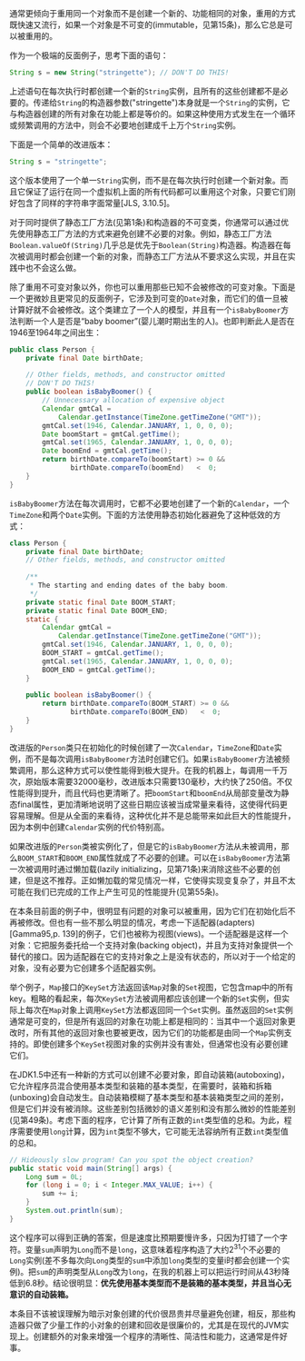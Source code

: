 通常更倾向于重用同一个对象而不是创建一个新的、功能相同的对象，重用的方式既快速又流行，如果一个对象是不可变的(immutable，见第15条)，那么它总是可以被重用的。  

作为一个极端的反面例子，思考下面的语句：  

```java
String s = new String("stringette"); // DON'T DO THIS!
```

上述语句在每次执行时都创建一个新的`String`实例，且所有的这些创建都不是必要的。传递给`String`的构造器参数("stringette")本身就是一个`String`的实例，它与构造器创建的所有对象在功能上都是等价的。如果这种使用方式发生在一个循环或频繁调用的方法中，则会不必要地创建成千上万个`String`实例。

下面是一个简单的改进版本：  

```java
String s = "stringette";
```

这个版本使用了一个单一`String`实例，而不是在每次执行时创建一个新对象。而且它保证了运行在同一个虚拟机上面的所有代码都可以重用这个对象，只要它们刚好包含了同样的字符串字面常量[JLS, 3.10.5]。

对于同时提供了静态工厂方法(见第1条)和构造器的不可变类，你通常可以通过优先使用静态工厂方法的方式来避免创建不必要的对象。例如，静态工厂方法`Boolean.valueOf(String)`几乎总是优先于`Boolean(String)`构造器。构造器在每次被调用时都会创建一个新的对象，而静态工厂方法从不要求这么实现，并且在实践中也不会这么做。

除了重用不可变对象以外，你也可以重用那些已知不会被修改的可变对象。下面是一个更微妙且更常见的反面例子，它涉及到可变的`Date`对象，而它们的值一旦被计算好就不会被修改。这个类建立了一个人的模型，并且有一个`isBabyBoomer`方法判断一个人是否是“baby boomer”(婴儿潮时期出生的人)。也即判断此人是否在1946至1964年之间出生：  

```java
public class Person {    private final Date birthDate;
        // Other fields, methods, and constructor omitted
    // DON'T DO THIS!    public boolean isBabyBoomer() {        // Unnecessary allocation of expensive object        Calendar gmtCal =            Calendar.getInstance(TimeZone.getTimeZone("GMT"));        gmtCal.set(1946, Calendar.JANUARY, 1, 0, 0, 0);        Date boomStart = gmtCal.getTime();        gmtCal.set(1965, Calendar.JANUARY, 1, 0, 0, 0);        Date boomEnd = gmtCal.getTime();        return birthDate.compareTo(boomStart) >= 0 &&               birthDate.compareTo(boomEnd)   <  0;	}
}	
```

`isBabyBoomer`方法在每次调用时，它都不必要地创建了一个新的`Calendar`，一个`TimeZone`和两个`Date`实例。下面的方法使用静态初始化器避免了这种低效的方式：  

```java
class Person {    private final Date birthDate;    // Other fields, methods, and constructor omitted
        /**     * The starting and ending dates of the baby boom.     */    private static final Date BOOM_START;    private static final Date BOOM_END;    static {        Calendar gmtCal =            Calendar.getInstance(TimeZone.getTimeZone("GMT"));        gmtCal.set(1946, Calendar.JANUARY, 1, 0, 0, 0);        BOOM_START = gmtCal.getTime();        gmtCal.set(1965, Calendar.JANUARY, 1, 0, 0, 0);        BOOM_END = gmtCal.getTime();    }
        public boolean isBabyBoomer() {        return birthDate.compareTo(BOOM_START) >= 0 &&               birthDate.compareTo(BOOM_END)   <  0;    }
}
```

改进版的`Person`类只在初始化的时候创建了一次`Calendar`，`TimeZone`和`Date`实例，而不是每次调用`isBabyBoomer`方法时创建它们。如果`isBabyBoomer`方法被频繁调用，那么这种方式可以使性能得到极大提升。在我的机器上，每调用一千万次，原始版本需要32000毫秒，改进版本只需要130毫秒，大约快了250倍。不仅性能得到提升，而且代码也更清晰了。把`boomStart`和`boomEnd`从局部变量改为静态final属性，更加清晰地说明了这些日期应该被当成常量来看待，这使得代码更容易理解。但是从全面的来看待，这种优化并不是总能带来如此巨大的性能提升，因为本例中创建`Calendar`实例的代价特别高。

如果改进版的`Person`类被实例化了，但是它的`isBabyBoomer`方法从未被调用，那么`BOOM_START`和`BOOM_END`属性就成了不必要的创建。可以在`isBabyBoomer`方法第一次被调用时通过懒加载(lazily initializing，见第71条)来消除这些不必要的创建，但是这不推荐。正如懒加载的常见情况一样，它使得实现变复杂了，并且不太可能在我们已完成的工作上产生可见的性能提升(见第55条)。

在本条目前面的例子中，很明显有问题的对象可以被重用，因为它们在初始化后不再被修改。但也有一些不那么明显的情况，考虑一下适配器(adapters)[Gamma95,p. 139]的例子，它们也被称为视图(views)。一个适配器是这样一个对象：它把服务委托给一个支持对象(backing object)，并且为支持对象提供一个替代的接口。因为适配器在它的支持对象之上是没有状态的，所以对于一个给定的对象，没有必要为它创建多个适配器实例。

举个例子，`Map`接口的`KeySet`方法返回该`Map`对象的`Set`视图，它包含map中的所有key。粗略的看起来，每次`KeySet`方法被调用都应该创建一个新的`Set`实例，但实际上每次在`Map`对象上调用`KeySet`方法都返回同一个`Set`实例。虽然返回的`Set`实例通常是可变的，但是所有返回的对象在功能上都是相同的：当其中一个返回对象更改时，所有其他的返回对象也要被更改，因为它们的功能都是由同一个`Map`实例支持的。即使创建多个`KeySet`视图对象的实例并没有害处，但通常也没有必要创建它们。

在JDK1.5中还有一种新的方式可以创建不必要对象，即自动装箱(autoboxing)，它允许程序员混合使用基本类型和装箱的基本类型，在需要时，装箱和拆箱(unboxing)会自动发生。自动装箱模糊了基本类型和基本装箱类型之间的差别，但是它们并没有被消除。这些差别包括微妙的语义差别和没有那么微妙的性能差别(见第49条)。考虑下面的程序，它计算了所有正数的`int`类型值的总和。为此，程序需要使用`long`计算，因为`int`类型不够大，它可能无法容纳所有正数`int`类型值的总和。

```java
// Hideously slow program! Can you spot the object creation?public static void main(String[] args) {    Long sum = 0L;    for (long i = 0; i < Integer.MAX_VALUE; i++) {        sum += i;    }    System.out.println(sum);}
```

这个程序可以得到正确的答案，但是速度比预期要慢许多，只因为打错了一个字符。变量`sum`声明为`Long`而不是`long`，这意味着程序构造了大约2<sup>31</sup>个不必要的`Long`实例(差不多每次向`Long`类型的`sum`中添加`long`类型的变量i时都会创建一个实例)。把`sum`的声明类型从`Long`改为`long`，在我的机器上可以把运行时间从43秒降低到6.8秒。结论很明显：**优先使用基本类型而不是装箱的基本类型，并且当心无意识的自动装箱。**

本条目不该被误理解为暗示对象创建的代价很昂贵并尽量避免创建，相反，那些构造器只做了少量工作的小对象的创建和回收是很廉价的，尤其是在现代的JVM实现上。创建额外的对象来增强一个程序的清晰性、简洁性和能力，这通常是件好事。

